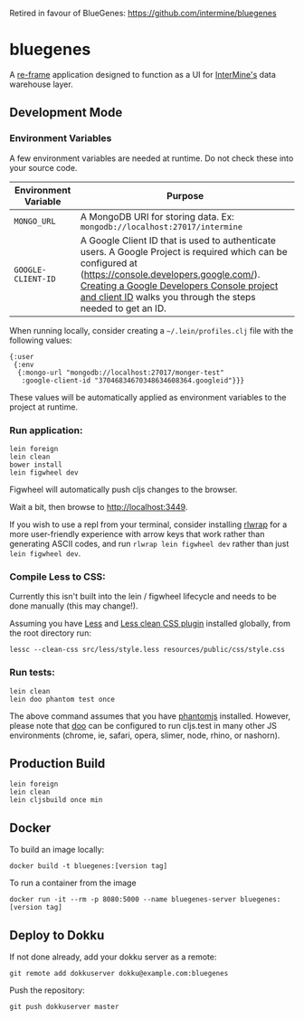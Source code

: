 Retired in favour of BlueGenes: https://github.com/intermine/bluegenes 


# bluegenes

A [re-frame](https://github.com/Day8/re-frame) application designed to function as a UI for [InterMine's](http://www.intermine.org) data warehouse layer.

## Development Mode

### Environment Variables

A few environment variables are needed at runtime. Do not check these into your source code.

| Environment Variable 	| Purpose 	|
|------------------------	|---------------------------------------------------------------------------------------------------------------------------------------------------------	|
| ```MONGO_URL``` 	| A MongoDB URI for storing data. Ex: ```mongodb://localhost:27017/intermine``` 	|
| ```GOOGLE-CLIENT-ID``` 	| A Google Client ID that is used to authenticate users. A Google Project is required which can be configured at (https://console.developers.google.com/). [Creating a Google Developers Console project and client ID](https://developers.google.com/identity/sign-in/web/devconsole-project) walks you through the steps needed to get an ID. 	|

When running locally, consider creating a ```~/.lein/profiles.clj``` file with the following values:

```
{:user
 {:env
  {:mongo-url "mongodb://localhost:27017/monger-test"
   :google-client-id "37046834670348634608364.googleid"}}}
```

These values will be automatically applied as environment variables to the project at runtime.


### Run application:

```
lein foreign
lein clean
bower install
lein figwheel dev
```

Figwheel will automatically push cljs changes to the browser.

Wait a bit, then browse to [http://localhost:3449](http://localhost:3449).

If you wish to use a repl from your terminal, consider installing [rlwrap](https://github.com/hanslub42/rlwrap) for a more user-friendly experience with arrow keys that work rather than generating ASCII codes, and run `rlwrap lein figwheel dev` rather than just `lein figwheel dev`.

### Compile Less to CSS:
Currently this isn't built into the lein / figwheel lifecycle and needs to be done manually (this may change!).

Assuming you have [Less](http://lesscss.org/#download-options) and [Less clean CSS plugin](https://github.com/less/less-plugin-clean-css#lessc-usage) installed globally, from the root directory run:

   ```
   lessc --clean-css src/less/style.less resources/public/css/style.css
   ```


### Run tests:

```
lein clean
lein doo phantom test once
```

The above command assumes that you have [phantomjs](https://www.npmjs.com/package/phantomjs) installed. However, please note that [doo](https://github.com/bensu/doo) can be configured to run cljs.test in many other JS environments (chrome, ie, safari, opera, slimer, node, rhino, or nashorn).

## Production Build

```
lein foreign
lein clean
lein cljsbuild once min
```

## Docker

To build an image locally:
```
docker build -t bluegenes:[version tag]
```

To run a container from the image
```
docker run -it --rm -p 8080:5000 --name bluegenes-server bluegenes:[version tag]
```

## Deploy to Dokku

If not done already, add your dokku server as a remote:
```
git remote add dokkuserver dokku@example.com:bluegenes
```

Push the repository:
```
git push dokkuserver master
```
